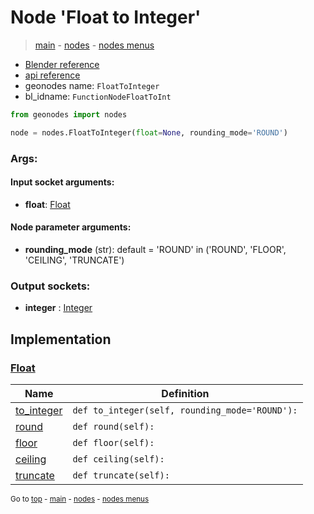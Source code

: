 # Node 'Float to Integer'

> [main](../structure.md) - [nodes](nodes.md) - [nodes menus](nodes_menus.md)

- [Blender reference](https://docs.blender.org/manual/en/latest/modeling/geometry_nodes/utilities/float_to_integer.html)
- [api reference](https://docs.blender.org/api/current/bpy.types.FunctionNodeFloatToInt.html)
- geonodes name: `FloatToInteger`
- bl_idname: `FunctionNodeFloatToInt`

```python
from geonodes import nodes

node = nodes.FloatToInteger(float=None, rounding_mode='ROUND')
```

### Args:

#### Input socket arguments:

- **float**: [Float](Float.md)

#### Node parameter arguments:

- **rounding_mode** (str): default = 'ROUND' in ('ROUND', 'FLOOR', 'CEILING', 'TRUNCATE')

### Output sockets:

- **integer** : [Integer](Integer.md)

## Implementation

### [Float](Float.md)

| Name | Definition |
|------|------------|
 | [to_integer](Float.md#to_integer) | `def to_integer(self, rounding_mode='ROUND'):` |
 | [round](Float.md#round) | `def round(self):` |
 | [floor](Float.md#floor) | `def floor(self):` |
 | [ceiling](Float.md#ceiling) | `def ceiling(self):` |
 | [truncate](Float.md#truncate) | `def truncate(self):` |

<sub>Go to [top](#node-{wnode.bnode.name}) - [main](../structure.md) - [nodes](nodes.md) - [nodes menus](nodes_menus.md)</sub>

